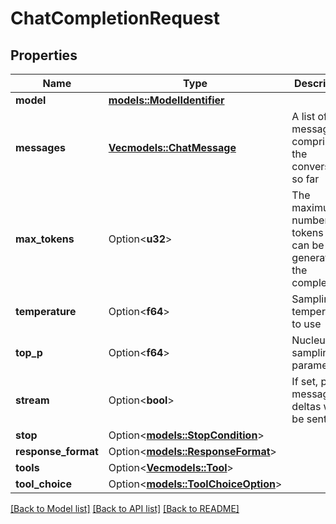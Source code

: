 # ChatCompletionRequest

## Properties

Name | Type | Description | Notes
------------ | ------------- | ------------- | -------------
**model** | [**models::ModelIdentifier**](ModelIdentifier.md) |  | 
**messages** | [**Vec<models::ChatMessage>**](ChatMessage.md) | A list of messages comprising the conversation so far | 
**max_tokens** | Option<**u32**> | The maximum number of tokens that can be generated in the completion | [optional]
**temperature** | Option<**f64**> | Sampling temperature to use | [optional][default to 1]
**top_p** | Option<**f64**> | Nucleus sampling parameter | [optional][default to 1]
**stream** | Option<**bool**> | If set, partial message deltas will be sent | [optional][default to false]
**stop** | Option<[**models::StopCondition**](StopCondition.md)> |  | [optional]
**response_format** | Option<[**models::ResponseFormat**](ResponseFormat.md)> |  | [optional]
**tools** | Option<[**Vec<models::Tool>**](Tool.md)> |  | [optional]
**tool_choice** | Option<[**models::ToolChoiceOption**](ToolChoiceOption.md)> |  | [optional]

[[Back to Model list]](../README.md#documentation-for-models) [[Back to API list]](../README.md#documentation-for-api-endpoints) [[Back to README]](../README.md)


